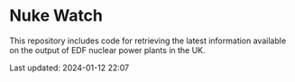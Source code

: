 # Nuke Watch

This repository includes code for retrieving the latest information available on the output of EDF nuclear power plants in the UK.

Last updated: 2024-01-12 22:07